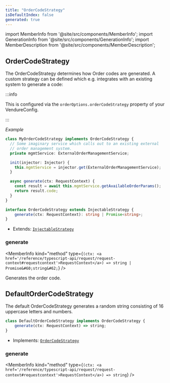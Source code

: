 ```yaml
---
title: "OrderCodeStrategy"
isDefaultIndex: false
generated: true
---
```

<!-- This file was generated from the Vendure source. Do not modify. Instead, re-run the "docs:build" script -->
import MemberInfo from '@site/src/components/MemberInfo';
import GenerationInfo from '@site/src/components/GenerationInfo';
import MemberDescription from '@site/src/components/MemberDescription';


## OrderCodeStrategy

<GenerationInfo sourceFile="packages/core/src/config/order/order-code-strategy.ts" sourceLine="39" packageName="@bb-vendure/core" />

The OrderCodeStrategy determines how Order codes are generated.
A custom strategy can be defined which e.g. integrates with an
existing system to generate a code:

:::info

This is configured via the `orderOptions.orderCodeStrategy` property of
your VendureConfig.

:::

*Example*

```ts
class MyOrderCodeStrategy implements OrderCodeStrategy {
  // Some imaginary service which calls out to an existing external
  // order management system.
  private mgmtService: ExternalOrderManagementService;

  init(injector: Injector) {
    this.mgmtService = injector.get(ExternalOrderManagementService);
  }

  async generate(ctx: RequestContext) {
    const result = await this.mgmtService.getAvailableOrderParams();
    return result.code;
  }
}
```

```ts title="Signature"
interface OrderCodeStrategy extends InjectableStrategy {
    generate(ctx: RequestContext): string | Promise<string>;
}
```
* Extends: <code><a href='/reference/typescript-api/common/injectable-strategy#injectablestrategy'>InjectableStrategy</a></code>



<div className="members-wrapper">

### generate

<MemberInfo kind="method" type={`(ctx: <a href='/reference/typescript-api/request/request-context#requestcontext'>RequestContext</a>) => string | Promise&#60;string&#62;`}   />

Generates the order code.


</div>


## DefaultOrderCodeStrategy

<GenerationInfo sourceFile="packages/core/src/config/order/order-code-strategy.ts" sourceLine="55" packageName="@bb-vendure/core" />

The default OrderCodeStrategy generates a random string consisting
of 16 uppercase letters and numbers.

```ts title="Signature"
class DefaultOrderCodeStrategy implements OrderCodeStrategy {
    generate(ctx: RequestContext) => string;
}
```
* Implements: <code><a href='/reference/typescript-api/orders/order-code-strategy#ordercodestrategy'>OrderCodeStrategy</a></code>



<div className="members-wrapper">

### generate

<MemberInfo kind="method" type={`(ctx: <a href='/reference/typescript-api/request/request-context#requestcontext'>RequestContext</a>) => string`}   />




</div>
